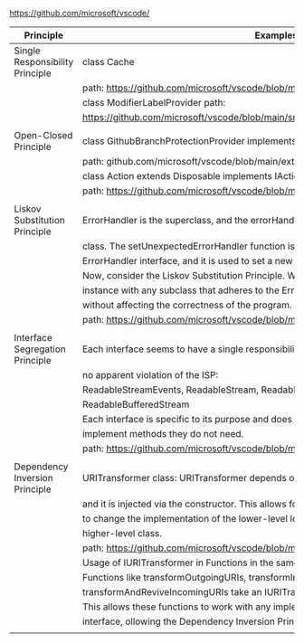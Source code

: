 https://github.com/microsoft/vscode/

| Principle                       | Examples                                                                               |
| ------------------------------- | -------------------------------------------------------------------------------------- |
| Single Responsibility Principle | class Cache                                                                            |
|                                 | path: https://github.com/microsoft/vscode/blob/main/src/vs/base/common/cache.ts        |
|                                 | class ModifierLabelProvider path:                                                      |
|                                 | https://github.com/microsoft/vscode/blob/main/src//vs/base/common/keybindingLabels.ts  |
|                                 |                                                                                        |
| Open-Closed Principle           | class GithubBranchProtectionProvider implements BranchProtectionProvider               |
|                                 | path: github.com/microsoft/vscode/blob/main/extensions/github/src/branchProtection.ts  |
|                                 | class Action extends Disposable implements IAction                                     |
|                                 | path: https://github.com/microsoft/vscode/blob/main/src/vs/base/common/actions.ts      |
|                                 |                                                                                        |
| Liskov Substitution Principle   | ErrorHandler is the superclass, and the errorHandler constant is an instance of this   |
|                                 | class. The setUnexpectedErrorHandler function is a method that is part of the          |
|                                 | ErrorHandler interface, and it is used to set a new unexpected error handler.          |
|                                 | Now, consider the Liskov Substitution Principle. We can replace the errorHandler       |
|                                 | instance with any subclass that adheres to the ErrorHandler interface                  |
|                                 | without affecting the correctness of the program.                                      |
|                                 | path: https://github.com/microsoft/vscode/blob/main/src/vs/base/common/errors.ts       |
|                                 |                                                                                        |
| Interface Segregation Principle | Each interface seems to have a single responsibility related to its name, and there is |
|                                 | no apparent violation of the ISP:                                                      |
|                                 | ReadableStreamEvents<T>, ReadableStream<T>, Readable<T>, WriteableStream<T>            |
|                                 | ReadableBufferedStream<T>                                                              |
|                                 | Each interface is specific to its purpose and does not force implementing classes to   |
|                                 | implement methods they do not need.                                                    |
|                                 | path: https://github.com/microsoft/vscode/blob/main/src/vs/base/common/stream.ts       |
|                                 |                                                                                        |
| Dependency Inversion Principle  | URITransformer class: URITransformer depends on the abstraction (IRawURITransformer),  |
|                                 | and it is injected via the constructor. This allows for flexibility and the ability    |
|                                 | to change the implementation of the lower-level logic without modifying the            |
|                                 | higher-level class.                                                                    |
|                                 | path: https://github.com/microsoft/vscode/blob/main/src/vs/base/common/uriIpc.ts       |
|                                 | Usage of IURITransformer in Functions in the same file:                                |
|                                 | Functions like transformOutgoingURIs, transformIncomingURIs,                           |
|                                 | transformAndReviveIncomingURIs take an IURITransformer as an argument.                 |
|                                 | This allows these functions to work with any implementation of the IURITransformer     |
|                                 | interface, ollowing the Dependency Inversion Principle.                                |
|                                 |                                                                                        |
